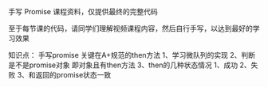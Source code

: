 手写 Promise 课程资料，仅提供最终的完整代码

至于每节课的代码，请同学们理解视频课程内容，然后自行手写，以达到最好的学习效果

知识点：
手写promise 关键在A+规范的then方法 
1、学习微队列的实现 
2、判断是不是promise对象 即对象且有then方法
3、then的几种状态情况 1、成功 2、失败 3、和返回的promise状态一致
